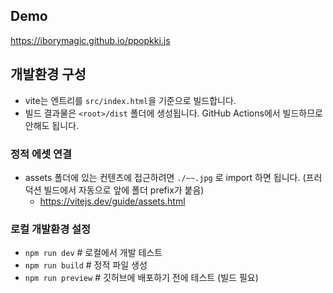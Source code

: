 ## Demo

https://iborymagic.github.io/ppopkki.js

## 개발환경 구성
- vite는 엔트리를 `src/index.html`을 기준으로 빌드합니다.
- 빌드 결과물은 `<root>/dist` 폴더에 생성됩니다. GitHub Actions에서 빌드하므로 안해도 됩니다.


### 정적 에셋 연결
- assets 폴더에 있는 컨텐츠에 접근하려면 `./~~.jpg` 로 import 하면 됩니다. (프러덕션 빌드에서 자동으로 앞에 폴더 prefix가 붙음)
  - https://vitejs.dev/guide/assets.html 

### 로컬 개발환경 설정 
- `npm run dev` # 로컬에서 개발 테스트
- `npm run build` # 정적 파일 생성
- `npm run preview` # 깃허브에 배포하기 전에 테스트 (빌드 필요)

